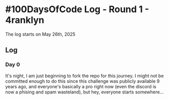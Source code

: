 # #100DaysOfCode Log - Round 1 - 4ranklyn

The log starts on May 26th, 2025

## Log

### Day 0
It's night, I am just beginning to fork the repo for this journey. I might not be committed enough to do this since this challenge was publicly available 9 years ago, and everyone's basically a pro right now (even the discord is now a phising and spam wasteland), but hey, everyone starts somewhere...
